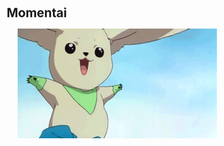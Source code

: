 # Momentai

<div align="center">
    <img height="250" alt="GIF" src="assests/Terriermon2.gif">
</div>
